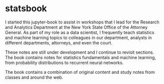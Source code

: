 # statsbook  

I started this jupyter-book to assist in workshops that I lead for the Research and Analytics Department
at the New York State Office of the Attorney General. As part of my role as a data scientist, I 
frequently teach statistics and machine learning topics to colleagues in our department, analysts 
in different departments, attorneys, and even the court. 

These notes are still under development and I continue to revisit sections. The book contains 
notes for statistics fundamentals and machine learning, from probability distributions to recurrent 
neural networks. 

The book contains a combination of original content and study notes from classes and around the web.
